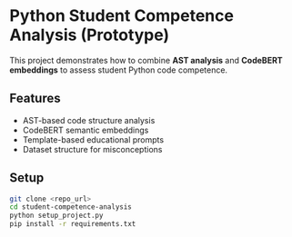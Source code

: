 # Python Student Competence Analysis (Prototype)

This project demonstrates how to combine **AST analysis** and **CodeBERT embeddings** to assess student Python code competence.

## Features
- AST-based code structure analysis
- CodeBERT semantic embeddings
- Template-based educational prompts
- Dataset structure for misconceptions

## Setup
```bash
git clone <repo_url>
cd student-competence-analysis
python setup_project.py
pip install -r requirements.txt